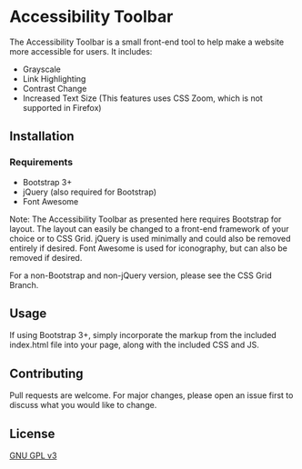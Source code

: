 # Accessibility Toolbar

The Accessibility Toolbar is a small front-end tool to help make a website more accessible for users. It includes:
* Grayscale
* Link Highlighting
* Contrast Change
* Increased Text Size (This features uses CSS Zoom, which is not supported in Firefox)


## Installation

### Requirements
* Bootstrap 3+
* jQuery (also required for Bootstrap)
* Font Awesome

Note: The Accessibility Toolbar as presented here requires Bootstrap for layout. The layout can easily be changed to a front-end framework of your choice or to CSS Grid. jQuery is used minimally and could also be removed entirely if desired. Font Awesome is used for iconography, but can also be removed if desired.

For a non-Bootstrap and non-jQuery version, please see the CSS Grid Branch.

## Usage
If using Bootstrap 3+, simply incorporate the markup from the included index.html file into your page, along with the included CSS and JS.

## Contributing
Pull requests are welcome. For major changes, please open an issue first to discuss what you would like to change.

## License
[GNU GPL v3](https://www.gnu.org/licenses/gpl-3.0.en.html)
